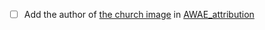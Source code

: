 - [ ] Add the author of [the church image][1] in [AWAE_attribution][2]

[1]: animate-water/AWAE_assets/AWAE_church-1993645.jpg
[2]: animate-water/AWAE_attribution.md
